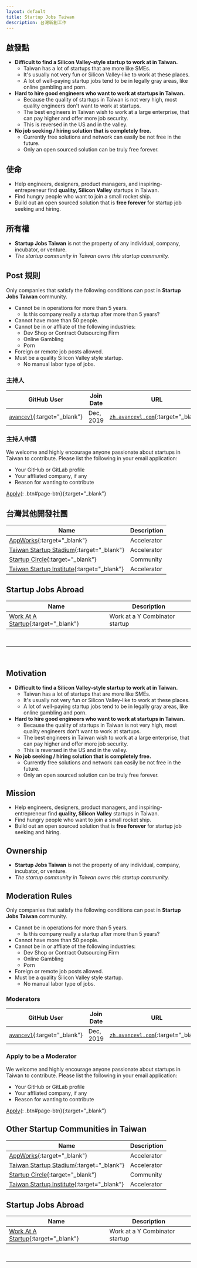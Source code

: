 ```yaml
---
layout: default
title: Startup Jobs Taiwan
description: 台灣新創工作
---
```


## 啟發點

* **Difficult to find a Silicon Valley-style startup to work at in Taiwan.**
  * Taiwan has a lot of startups that are more like SMEs. 
  * It's usually not very fun or Silicon Valley-like to work at these places.
  * A lot of well-paying startup jobs tend to be in legally gray areas, like online gambling and porn.
* **Hard to hire good engineers who want to work at startups in Taiwan.**
  * Because the quality of startups in Taiwan is not very high, most quality engineers don't want to work at startups.
  * The best engineers in Taiwan wish to work at a large enterprise, that can pay higher and offer more job security.
  * This is reversed in the US and in the valley.
* **No job seeking / hiring solution that is completely free.**
  * Currently free solutions and network can easily be not free in the future.
  * Only an open sourced solution can be truly free forever.

## 使命

* Help engineers, designers, product managers, and inspiring-entrepreneur find **quality, Silicon Valley** startups in Taiwan.
* Find hungry people who want to join a small rocket ship.
* Build out an open sourced solution that is **free forever** for startup job seeking and hiring.

## 所有權

* **Startup Jobs Taiwan** is not the property of any individual, company, incubator, or venture.
* _The startup community in Taiwan owns this startup community._

## Post 規則

Only companies that satisfy the following conditions can post in **Startup Jobs Taiwan** community.

* Cannot be in operations for more than 5 years.
  * Is this company really a startup after more than 5 years?
* Cannot have more than 50 people.
* Cannot be in or affliate of the following industries:
  * Dev Shop or Contract Outsourcing Firm
  * Online Gambling
  * Porn
* Foreign or remote job posts allowed.
* Must be a quality Silicon Valley style startup.
  * No manual labor type of jobs.

### 主持人

| GitHub User | Join Date | URL | Contact |
| --- | --- | --- | --- |
| [`avancevl`](https://github.com/avancevl){:target="_blank"} | Dec, 2019 | [`zh.avancevl.com`](https://zh.avancevl.com){:target="_blank"} | [`hr@avancevl.com`](mailto:hr@avancevl.com) |

### 主持人申請

We welcome and highly encourage anyone passionate about startups in Taiwan to contribute. Please list the following in your email application:

* Your GitHub or GitLab profile
* Your affliated company, if any
* Reason for wanting to contribute

[Apply](mailto:stacktw@prontomail.com){: .btn#page-btn}{:target="_blank"}


## 台灣其他開發社團

| Name | Description |
| --- | --- |
| [AppWorks](https://appworks.tw/){:target="_blank"} | Accelerator |
| [Taiwan Startup Stadium](https://www.startupstadium.tw){:target="_blank"} | Accelerator |
| [Startup Circle](http://startup-circle.com.tw/){:target="_blank"} | Community |
| [Taiwan Startup Institute](https://www.tsi.center/){:target="_blank"} | Accelerator |

## Startup Jobs Abroad

| Name | Description |
| --- | --- |
| [Work At A Startup](https://www.workatastartup.com/){:target="_blank"} | Work at a Y Combinator startup |


<br>

---

<br>

## Motivation

* **Difficult to find a Silicon Valley-style startup to work at in Taiwan.**
  * Taiwan has a lot of startups that are more like SMEs. 
  * It's usually not very fun or Silicon Valley-like to work at these places.
  * A lot of well-paying startup jobs tend to be in legally gray areas, like online gambling and porn.
* **Hard to hire good engineers who want to work at startups in Taiwan.**
  * Because the quality of startups in Taiwan is not very high, most quality engineers don't want to work at startups.
  * The best engineers in Taiwan wish to work at a large enterprise, that can pay higher and offer more job security.
  * This is reversed in the US and in the valley.
* **No job seeking / hiring solution that is completely free.**
  * Currently free solutions and network can easily be not free in the future.
  * Only an open sourced solution can be truly free forever.

## Mission

* Help engineers, designers, product managers, and inspiring-entrepreneur find **quality, Silicon Valley** startups in Taiwan.
* Find hungry people who want to join a small rocket ship.
* Build out an open sourced solution that is **free forever** for startup job seeking and hiring.

## Ownership

* **Startup Jobs Taiwan** is not the property of any individual, company, incubator, or venture.
* _The startup community in Taiwan owns this startup community._

## Moderation Rules

Only companies that satisfy the following conditions can post in **Startup Jobs Taiwan** community.

* Cannot be in operations for more than 5 years.
  * Is this company really a startup after more than 5 years?
* Cannot have more than 50 people.
* Cannot be in or affliate of the following industries:
  * Dev Shop or Contract Outsourcing Firm
  * Online Gambling
  * Porn
* Foreign or remote job posts allowed.
* Must be a quality Silicon Valley style startup.
  * No manual labor type of jobs.

### Moderators

| GitHub User | Join Date | URL | Contact |
| --- | --- | --- | --- |
| [`avancevl`](https://github.com/avancevl){:target="_blank"} | Dec, 2019 | [`zh.avancevl.com`](https://zh.avancevl.com){:target="_blank"} | [`hr@avancevl.com`](mailto:hr@avancevl.com) |

### Apply to be a Moderator

We welcome and highly encourage anyone passionate about startups in Taiwan to contribute. Please list the following in your email application:

* Your GitHub or GitLab profile
* Your affliated company, if any
* Reason for wanting to contribute

[Apply](mailto:stacktw@prontomail.com){: .btn#page-btn}{:target="_blank"}


## Other Startup Communities in Taiwan

| Name | Description |
| --- | --- |
| [AppWorks](https://appworks.tw/){:target="_blank"} | Accelerator |
| [Taiwan Startup Stadium](https://www.startupstadium.tw){:target="_blank"} | Accelerator |
| [Startup Circle](http://startup-circle.com.tw/){:target="_blank"} | Community |
| [Taiwan Startup Institute](https://www.tsi.center/){:target="_blank"} | Accelerator |

## Startup Jobs Abroad

| Name | Description |
| --- | --- |
| [Work At A Startup](https://www.workatastartup.com/){:target="_blank"} | Work at a Y Combinator startup |


<br>

---

<br>